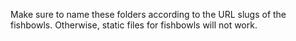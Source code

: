 Make sure to name these folders according to the URL slugs of the fishbowls. Otherwise, static files for fishbowls will not work.
